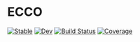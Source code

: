 # ECCO

[![Stable](https://img.shields.io/badge/docs-stable-blue.svg)](https://gaelforget.github.io/ECCO.jl/stable/)
[![Dev](https://img.shields.io/badge/docs-dev-blue.svg)](https://gaelforget.github.io/ECCO.jl/dev/)
[![Build Status](https://github.com/gaelforget/ECCO.jl/actions/workflows/CI.yml/badge.svg?branch=main)](https://github.com/gaelforget/ECCO.jl/actions/workflows/CI.yml?query=branch%3Amain)
[![Coverage](https://codecov.io/gh/gaelforget/ECCO.jl/branch/main/graph/badge.svg)](https://codecov.io/gh/gaelforget/ECCO.jl)
